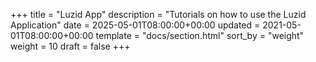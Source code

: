 +++
title = "Luzid App"
description = "Tutorials on how to use the Luzid Application"
date = 2025-05-01T08:00:00+00:00
updated = 2021-05-01T08:00:00+00:00
template = "docs/section.html"
sort_by = "weight"
weight = 10
draft = false
+++
